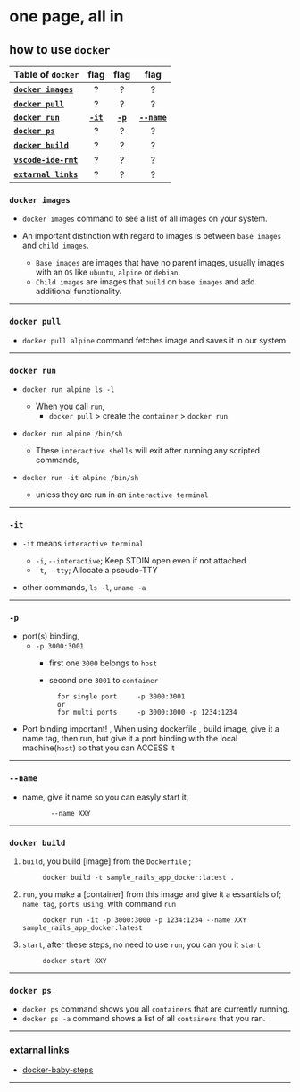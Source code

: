 # one page, all in

## how to use `docker`

| Table of `docker` | flag | flag | flag |
| --- | :---: | :---: | :---: |
**[`docker images`](#docker-images)**  | ? | ? | ?
**[`docker pull`](#docker-pull)**  | ? | ? | ?
**[`docker run`](#docker-run)**  | **[`-it`](#-it)**  | **[`-p`](#-p)**  | **[`--name`](#--name)**  
**[`docker ps`](#docker-ps)**  | ? | ? | ?
**[`docker build`](#docker-build)**  | ? | ? | ?
**[`vscode-ide-rmt`](sample-settings-for-vscode-v2/rails-vscode-v2.md#visual-code-launch-settings)**  | ? | ? | ?
**[`extarnal links`](#extarnal-links)**  | ? | ? | ?



### `docker images`

* `docker images` command to see a list of all images on your system.

* An important distinction with regard to images is between `base images` and `child images`.
  * `Base images` are images that have no parent images, usually images with an `OS` like `ubuntu`, `alpine` or `debian`.
  * `Child images` are images that `build` on `base images` and add additional functionality.

---

### `docker pull`

* `docker pull alpine` command fetches image and saves it in our system.

---

### `docker run`

* `docker run alpine ls -l`
  * When you call `run`,
    * `docker pull` > create the `container` > `docker run`

* `docker run alpine /bin/sh`
  * These `interactive shells` will exit after running any scripted commands,
* `docker run -it alpine /bin/sh`
  * unless they are run in an `interactive terminal`

---

### `-it`

* `-it` means `interactive terminal`
  * `-i`, `--interactive`; Keep STDIN open even if not attached
  * `-t`, `--tty`; Allocate a pseudo-TTY

* other commands, `ls -l`, `uname -a`

---

### `-p`

* port(s) binding,
  * `-p 3000:3001`
    * first one `3000` belongs to `host`
    * second  one `3001` to `container`

            for single port     -p 3000:3001 
            or
            for multi ports     -p 3000:3000 -p 1234:1234

* Port binding important! , When using dockerfile , build image, give it a name tag, then run, 
but give it a port binding with the local machine(`host`) so that you can ACCESS it

---

### `--name`

* name, give it name so you can easyly start it,

             --name XXY

---

### `docker build`

1. `build`, you build [image] from the `Dockerfile` ;

            docker build -t sample_rails_app_docker:latest .

2. `run`, you make a [container] from this image and give it a essantials of; `name tag`, `ports using`, with command `run`

            docker run -it -p 3000:3000 -p 1234:1234 --name XXY sample_rails_app_docker:latest

3. `start`, after these steps, no need to use `run`, you can you it `start`

            docker start XXY

---

### `docker ps`

* `docker ps` command shows you all `containers` that are currently running.
* `docker ps -a` command shows a list of all `containers` that you ran.

---

### extarnal links

* [docker-baby-steps](https://github.com/docker/labs/blob/master/beginner/chapters/webapps.md)

---



